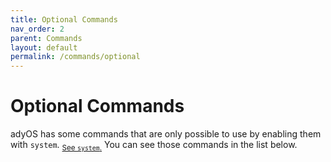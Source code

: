 ```yaml
---
title: Optional Commands
nav_order: 2
parent: Commands
layout: default
permalink: /commands/optional
---
```


# Optional Commands

adyOS has some commands that are only possible to use by enabling them with `system`. <sub>[See `system`.](https://docs.ady.best/commands/system)</sub> You can see those commands in the list below.
